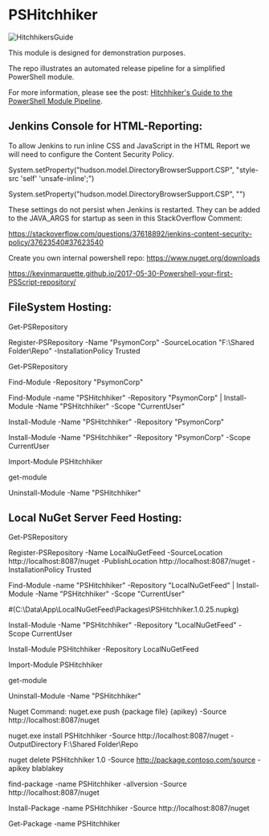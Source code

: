 # PSHitchhiker

![HitchhikersGuide](HitchhikersGuide.png)

This module is designed for demonstration purposes.

The repo illustrates an automated release pipeline for a simplified PowerShell module.

For more information, please see the post: [Hitchhiker's Guide to the PowerShell Module Pipeline][HitchhikersGuide].

[HitchhikersGuide]: https://xainey.github.io/2017/powershell-module-pipeline/

Jenkins Console for HTML-Reporting:
---
To allow Jenkins to run inline CSS and JavaScript in the HTML Report we will need to configure the Content Security Policy.

System.setProperty("hudson.model.DirectoryBrowserSupport.CSP", "style-src 'self' 'unsafe-inline';")

System.setProperty("hudson.model.DirectoryBrowserSupport.CSP", "")

These settings do not persist when Jenkins is restarted. They can be added to the JAVA_ARGS for startup as seen in this StackOverflow Comment:

https://stackoverflow.com/questions/37618892/jenkins-content-security-policy/37623540#37623540


Create you own internal powershell repo:
https://www.nuget.org/downloads

https://kevinmarquette.github.io/2017-05-30-Powershell-your-first-PSScript-repository/

FileSystem Hosting:
---
Get-PSRepository

Register-PSRepository -Name "PsymonCorp" -SourceLocation "F:\Shared Folder\Repo" -InstallationPolicy Trusted

Get-PSRepository

Find-Module -Repository "PsymonCorp"

Find-Module -name "PSHitchhiker" -Repository "PsymonCorp" | Install-Module -Name "PSHitchhiker" -Scope "CurrentUser"

Install-Module -Name "PSHitchhiker" -Repository "PsymonCorp"

Install-Module -Name "PSHitchhiker" -Repository "PsymonCorp" -Scope CurrentUser

Import-Module PSHitchhiker

get-module

Uninstall-Module -Name "PSHitchhiker"


Local NuGet Server Feed Hosting:
---
Get-PSRepository

Register-PSRepository -Name LocalNuGetFeed -SourceLocation http://localhost:8087/nuget -PublishLocation http://localhost:8087/nuget -InstallationPolicy Trusted

Find-Module -name "PSHitchhiker" -Repository "LocalNuGetFeed" | Install-Module -Name "PSHitchhiker" -Scope "CurrentUser"

#(C:\Data\App\LocalNuGetFeed\Packages\PSHitchhiker.1.0.25.nupkg)

Install-Module -Name "PSHitchhiker" -Repository "LocalNuGetFeed" -Scope CurrentUser

Install-Module PSHitchhiker -Repository LocalNuGetFeed

Import-Module PSHitchhiker

get-module

Uninstall-Module -Name "PSHitchhiker"

Nuget Command:
nuget.exe push {package file} {apikey} -Source http://localhost:8087/nuget

nuget.exe install PSHitchhiker -Source http://localhost:8087/nuget -OutputDirectory F:\Shared Folder\Repo

nuget delete PSHitchhiker 1.0 -Source http://package.contoso.com/source -apikey blablakey

find-package -name PSHitchhiker -allversion -Source http://localhost:8087/nuget

Install-Package -name PSHitchhiker -Source http://localhost:8087/nuget

Get-Package -name PSHitchhiker
